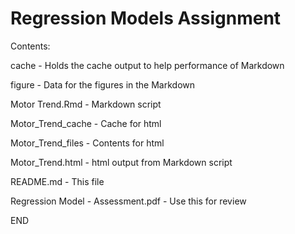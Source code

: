 Regression Models Assignment
============================

Contents:

cache                               - Holds the cache output to help performance of Markdown

figure                              - Data for the figures in the Markdown

Motor Trend.Rmd                     - Markdown script

Motor_Trend_cache                   - Cache for html

Motor_Trend_files                   - Contents for html

Motor_Trend.html                    - html output from Markdown script

README.md                           - This file

Regression Model - Assessment.pdf   - Use this for review

END